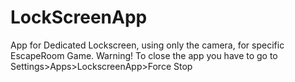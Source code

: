 # LockScreenApp
App for Dedicated Lockscreen, using only the camera, for specific EscapeRoom Game.
Warning! To close the app you have to go to Settings>Apps>LockscreenApp>Force Stop
